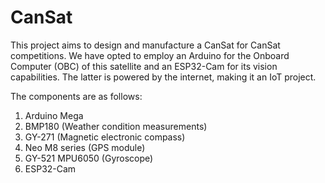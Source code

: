 # CanSat

This project aims to design and manufacture a CanSat for CanSat competitions. We have opted to employ an Arduino for the Onboard Computer (OBC) of this satellite and an ESP32-Cam for its vision capabilities. The latter is powered by the internet, making it an IoT project.

The components are as follows:
  1. Arduino Mega
  2. BMP180 (Weather condition measurements)
  3. GY-271 (Magnetic electronic compass)
  4. Neo M8 series (GPS module)
  5. GY-521 MPU6050 (Gyroscope)
  6. ESP32-Cam
